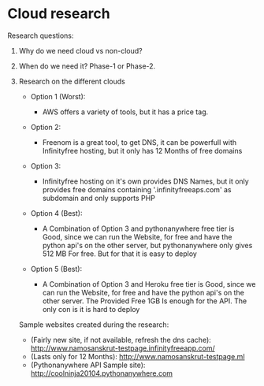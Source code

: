 # Cloud research

Research questions:

1. Why do we need cloud vs non-cloud?

2. When do we need it? Phase-1 or Phase-2.

3. Research on the different clouds
  
    * Option 1 (Worst):
      * AWS offers a variety of tools, but it has a price tag.

    * Option 2:
      * Freenom is a great tool, to get DNS, it can be powerfull with Infinityfree hosting, but it only has 12 Months of free domains

    * Option 3:
      * Infinityfree hosting on it's own provides DNS Names, but it only provides free domains containing '.infinityfreeaps.com' as subdomain and only supports PHP
    
    * Option 4 (Best):
      * A Combination of Option 3 and pythonanywhere free tier is Good, since we can run the Website, for free and have the python api's on the other server, but pythonanywhere only gives 512 MB For free. But for that it is easy to deploy
      
    * Option 5 (Best):
      * A Combination of Option 3 and Heroku free tier is Good, since we can run the Website, for free and have the python api's on the other server. The Provided Free 1GB Is enough for the API. The only con is it is hard to deploy
      

    Sample websites created during the research:
      * (Fairly new site, if not available, refresh the dns cache): http://www.namosanskrut-testpage.infinityfreeapp.com/ 
      * (Lasts only for 12 Months): http://www.namosanskrut-testpage.ml   
      * (Pythonanywhere API Sample site): http://coolninja20104.pythonanywhere.com
